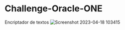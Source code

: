 # Challenge-Oracle-ONE
Encriptador de textos
![Screenshot 2023-04-18 103415](https://user-images.githubusercontent.com/49413065/232858338-6f63c8b6-6f1c-45a3-b309-66fd3161864c.png)

